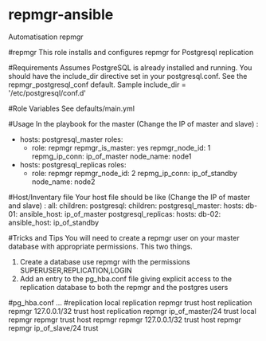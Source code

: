 # repmgr-ansible
Automatisation repmgr

#repmgr
This role installs and configures repmgr for Postgresql replication

#Requirements
Assumes PostgreSQL is already installed and running.
You should have the include_dir directive set in your postgresql.conf. See the repmgr_postgresql_conf default.
Sample
include_dir = '/etc/postgresql/conf.d'

#Role Variables
See defaults/main.yml

#Usage
In the playbook for the master (Change the IP of master and slave) :
- hosts: postgresql_master
  roles: 
  - role: repmgr
    repmgr_is_master: yes
    repmgr_node_id: 1
    repmg_ip_conn: ip_of_master
    node_name: node1
- hosts: postgresql_replicas
  roles:
  - role: repmgr
    repmgr_node_id: 2
    repmg_ip_conn: ip_of_standby
    node_name: node2

#Host/Inventary file
Your host file should be like (Change the IP of master and slave) :
all:
  children:
    postgresql:
      children:
        postgresql_master:
          hosts:
            db-01:
              ansible_host: ip_of_master
        postgresql_replicas:
          hosts:
            db-02:
              ansible_host: ip_of_standby

#Tricks and Tips
You will need to create a repmgr user on your master database with appropriate permissions. This two things.
1.	Create a database use repmgr with the permissions SUPERUSER,REPLICATION,LOGIN
2.	Add an entry to the pg_hba.conf file giving explicit access to the replication database to both the repmgr and the postgres users

#pg_hba.conf
…
#replication
local   replication   repmgr                                   trust
host    replication   repmgr      127.0.0.1/32                 trust
host   replication        repmgr       ip_of_master/24       trust
local  repmgr        repmgr                                    trust
host   repmgr        repmgr       127.0.0.1/32                 trust
host   repmgr        repmgr       ip_of_slave/24            trust
